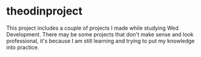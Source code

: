 # theodinproject
This project includes a couple of projects I made while studying Wed Development. There may be some projects that don't make sense and look professional, it's because I am still learning and trying to put my knowledge into practice. 